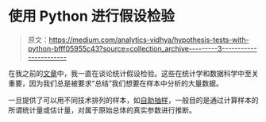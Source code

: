 # 使用 Python 进行假设检验

> 原文：<https://medium.com/analytics-vidhya/hypothesis-tests-with-python-bfff05955c43?source=collection_archive---------3----------------------->

在我之前的[文章](https://towardsdatascience.com/hypothesis-tests-and-p-value-a-gentle-introduction-4b52322bfc50)中，我一直在谈论统计假设检验。这些在统计学和数据科学中至关重要，因为我们总是被要求“总结”我们想要在样本中分析的大量数据。

一旦提供了可以用不同技术排列的样本，如[自助抽样](https://towardsdatascience.com/bootstrap-sampling-31bc54e7193a)，一般目的是通过计算样本的所谓统计量或估计量，对属于原始总体的真实参数进行推断。